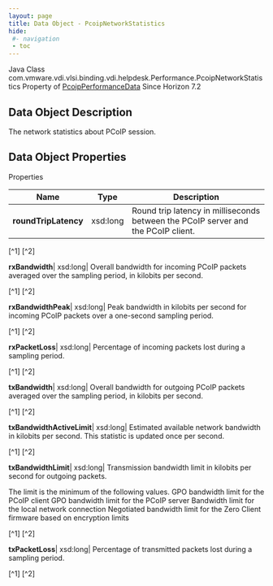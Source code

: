 ```yaml
---
layout: page
title: Data Object - PcoipNetworkStatistics
hide:
 #- navigation
 - toc
---
```






Java Class
    com.vmware.vdi.vlsi.binding.vdi.helpdesk.Performance.PcoipNetworkStatistics
Property of
     [PcoipPerformanceData](vdi.helpdesk.Performance.PcoipPerformanceData.md#field_detail)
Since 
    Horizon 7.2

## Data Object Description 

The network statistics about PCoIP session. 

## Data Object Properties

Properties

Name |  Type |  Description   
---|---|---  
**roundTripLatency**|  xsd:long|  Round trip latency in milliseconds between the PCoIP server and the PCoIP client.   


[^1]
[^2]

  
**rxBandwidth**|  xsd:long|  Overall bandwidth for incoming PCoIP packets averaged over the sampling period, in kilobits per second.   


[^1]
[^2]

  
**rxBandwidthPeak**|  xsd:long|  Peak bandwidth in kilobits per second for incoming PCoIP packets over a one-second sampling period.   


[^1]
[^2]

  
**rxPacketLoss**|  xsd:long|  Percentage of incoming packets lost during a sampling period.   


[^1]
[^2]

  
**txBandwidth**|  xsd:long|  Overall bandwidth for outgoing PCoIP packets averaged over the sampling period, in kilobits per second.   


[^1]
[^2]

  
**txBandwidthActiveLimit**|  xsd:long|  Estimated available network bandwidth in kilobits per second. This statistic is updated once per second.   


[^1]
[^2]

  
**txBandwidthLimit**|  xsd:long|  Transmission bandwidth limit in kilobits per second for outgoing packets. 

The limit is the minimum of the following values.  GPO bandwidth limit for the PCoIP client  GPO bandwidth limit for the PCoIP server  Bandwidth limit for the local network connection  Negotiated bandwidth limit for the Zero Client firmware based on encryption limits  
  


[^1]
[^2]

  
**txPacketLoss**|  xsd:long|  Percentage of transmitted packets lost during a sampling period.   


[^1]
[^2]

  
  

  

